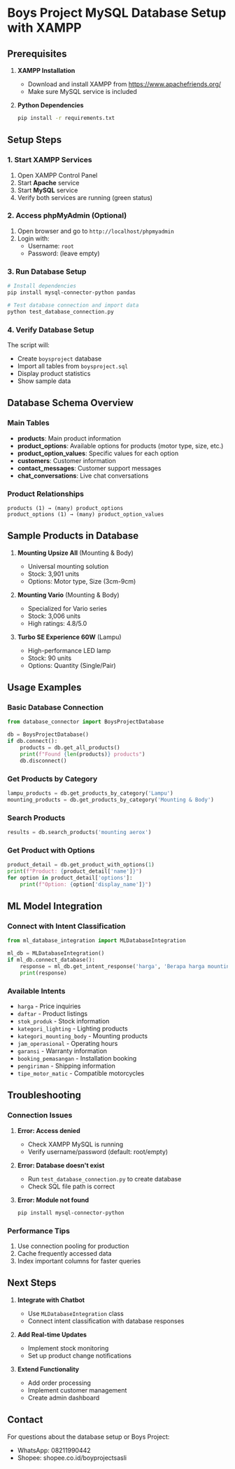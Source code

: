 # Boys Project MySQL Database Setup with XAMPP

## Prerequisites

1. **XAMPP Installation**
   - Download and install XAMPP from https://www.apachefriends.org/
   - Make sure MySQL service is included

2. **Python Dependencies**
   ```bash
   pip install -r requirements.txt
   ```

## Setup Steps

### 1. Start XAMPP Services
1. Open XAMPP Control Panel
2. Start **Apache** service
3. Start **MySQL** service
4. Verify both services are running (green status)

### 2. Access phpMyAdmin (Optional)
1. Open browser and go to `http://localhost/phpmyadmin`
2. Login with:
   - Username: `root`
   - Password: (leave empty)

### 3. Run Database Setup
```bash
# Install dependencies
pip install mysql-connector-python pandas

# Test database connection and import data
python test_database_connection.py
```

### 4. Verify Database Setup
The script will:
- Create `boysproject` database
- Import all tables from `boysproject.sql`
- Display product statistics
- Show sample data

## Database Schema Overview

### Main Tables
- **products**: Main product information
- **product_options**: Available options for products (motor type, size, etc.)
- **product_option_values**: Specific values for each option
- **customers**: Customer information
- **contact_messages**: Customer support messages
- **chat_conversations**: Live chat conversations

### Product Relationships
```
products (1) → (many) product_options
product_options (1) → (many) product_option_values
```

## Sample Products in Database

1. **Mounting Upsize All** (Mounting & Body)
   - Universal mounting solution
   - Stock: 3,901 units
   - Options: Motor type, Size (3cm-9cm)

2. **Mounting Vario** (Mounting & Body)
   - Specialized for Vario series
   - Stock: 3,006 units
   - High ratings: 4.8/5.0

3. **Turbo SE Experience 60W** (Lampu)
   - High-performance LED lamp
   - Stock: 90 units
   - Options: Quantity (Single/Pair)

## Usage Examples

### Basic Database Connection
```python
from database_connector import BoysProjectDatabase

db = BoysProjectDatabase()
if db.connect():
    products = db.get_all_products()
    print(f"Found {len(products)} products")
    db.disconnect()
```

### Get Products by Category
```python
lampu_products = db.get_products_by_category('Lampu')
mounting_products = db.get_products_by_category('Mounting & Body')
```

### Search Products
```python
results = db.search_products('mounting aerox')
```

### Get Product with Options
```python
product_detail = db.get_product_with_options(1)
print(f"Product: {product_detail['name']}")
for option in product_detail['options']:
    print(f"Option: {option['display_name']}")
```

## ML Model Integration

### Connect with Intent Classification
```python
from ml_database_integration import MLDatabaseIntegration

ml_db = MLDatabaseIntegration()
if ml_db.connect_database():
    response = ml_db.get_intent_response('harga', 'Berapa harga mounting?')
    print(response)
```

### Available Intents
- `harga` - Price inquiries
- `daftar` - Product listings
- `stok_produk` - Stock information
- `kategori_lighting` - Lighting products
- `kategori_mounting_body` - Mounting products
- `jam_operasional` - Operating hours
- `garansi` - Warranty information
- `booking_pemasangan` - Installation booking
- `pengiriman` - Shipping information
- `tipe_motor_matic` - Compatible motorcycles

## Troubleshooting

### Connection Issues
1. **Error: Access denied**
   - Check XAMPP MySQL is running
   - Verify username/password (default: root/empty)

2. **Error: Database doesn't exist**
   - Run `test_database_connection.py` to create database
   - Check SQL file path is correct

3. **Error: Module not found**
   ```bash
   pip install mysql-connector-python
   ```

### Performance Tips
1. Use connection pooling for production
2. Cache frequently accessed data
3. Index important columns for faster queries

## Next Steps

1. **Integrate with Chatbot**
   - Use `MLDatabaseIntegration` class
   - Connect intent classification with database responses

2. **Add Real-time Updates**
   - Implement stock monitoring
   - Set up product change notifications

3. **Extend Functionality**
   - Add order processing
   - Implement customer management
   - Create admin dashboard

## Contact

For questions about the database setup or Boys Project:
- WhatsApp: 08211990442
- Shopee: shopee.co.id/boyprojectsasli 